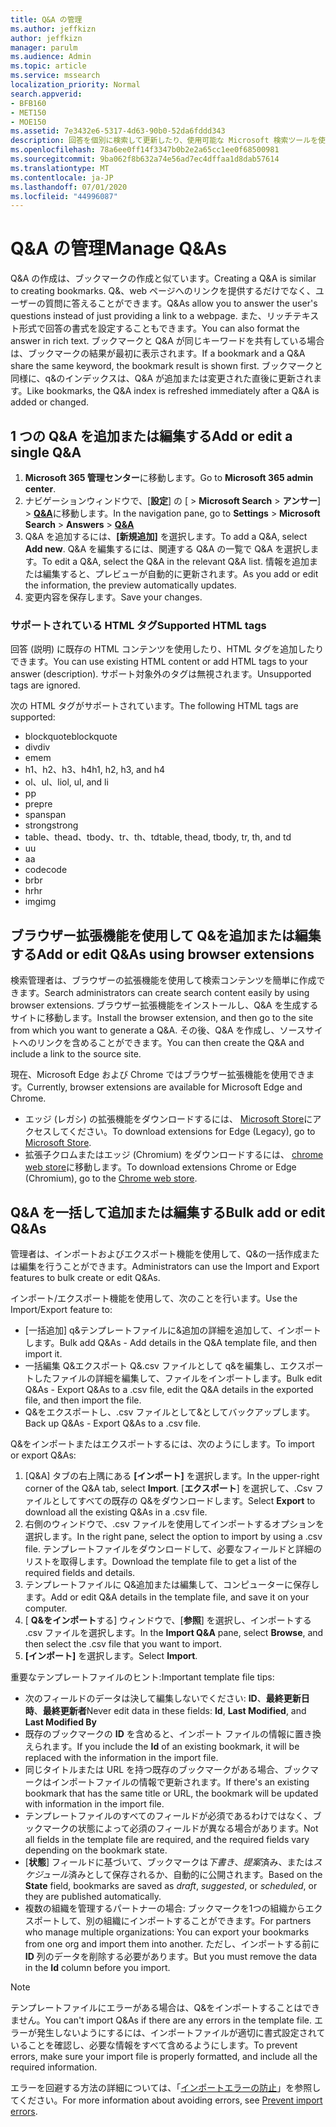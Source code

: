 ```yaml
---
title: Q&A の管理
ms.author: jeffkizn
author: jeffkizn
manager: parulm
ms.audience: Admin
ms.topic: article
ms.service: mssearch
localization_priority: Normal
search.appverid:
- BFB160
- MET150
- MOE150
ms.assetid: 7e3432e6-5317-4d63-90b0-52da6fddd343
description: 回答を個別に検索して更新したり、使用可能な Microsoft 検索ツールを使用して、Q&を一度にすべて編集したりできます。
ms.openlocfilehash: 78a6ee0ff14f3347b0b2e2a65cc1ee0f68500981
ms.sourcegitcommit: 9ba062f8b632a74e56ad7ec4dffaa1d8dab57614
ms.translationtype: MT
ms.contentlocale: ja-JP
ms.lasthandoff: 07/01/2020
ms.locfileid: "44996087"
---
```

# <a name="manage-qas"></a><span data-ttu-id="55171-103">Q&A の管理</span><span class="sxs-lookup"><span data-stu-id="55171-103">Manage Q&As</span></span>

<span data-ttu-id="55171-104">Q&A の作成は、ブックマークの作成と似ています。</span><span class="sxs-lookup"><span data-stu-id="55171-104">Creating a Q&A is similar to creating bookmarks.</span></span> <span data-ttu-id="55171-105">Q&、web ページへのリンクを提供するだけでなく、ユーザーの質問に答えることができます。</span><span class="sxs-lookup"><span data-stu-id="55171-105">Q&As allow you to answer the user's questions instead of just providing a link to a webpage.</span></span> <span data-ttu-id="55171-106">また、リッチテキスト形式で回答の書式を設定することもできます。</span><span class="sxs-lookup"><span data-stu-id="55171-106">You can also format the answer in rich text.</span></span> <span data-ttu-id="55171-107">ブックマークと Q&A が同じキーワードを共有している場合は、ブックマークの結果が最初に表示されます。</span><span class="sxs-lookup"><span data-stu-id="55171-107">If a bookmark and a Q&A share the same keyword, the bookmark result is shown first.</span></span> <span data-ttu-id="55171-108">ブックマークと同様に、q&のインデックスは、Q&A が追加または変更された直後に更新されます。</span><span class="sxs-lookup"><span data-stu-id="55171-108">Like bookmarks, the Q&A index is refreshed immediately after a Q&A is added or changed.</span></span>

## <a name="add-or-edit-a-single-qa"></a><span data-ttu-id="55171-109">1 つの Q&A を追加または編集する</span><span class="sxs-lookup"><span data-stu-id="55171-109">Add or edit a single Q&A</span></span>

1. <span data-ttu-id="55171-110">**Microsoft 365 管理センター**に移動します。</span><span class="sxs-lookup"><span data-stu-id="55171-110">Go to **Microsoft 365 admin center**.</span></span>
1. <span data-ttu-id="55171-111">ナビゲーションウィンドウで、[**設定**] の [  >  **Microsoft Search**  >  **アンサー**]  >  [**Q&A**](https://admin.microsoft.com/Adminportal/Home#/MicrosoftSearch/qnas)に移動します。</span><span class="sxs-lookup"><span data-stu-id="55171-111">In the navigation pane, go to **Settings** > **Microsoft Search** > **Answers** > [**Q&A**](https://admin.microsoft.com/Adminportal/Home#/MicrosoftSearch/qnas)</span></span>
1. <span data-ttu-id="55171-112">Q&A を追加するには、**[新規追加]** を選択します。</span><span class="sxs-lookup"><span data-stu-id="55171-112">To add a Q&A, select **Add new**.</span></span>
<span data-ttu-id="55171-113">Q&A を編集するには、関連する Q&A の一覧で Q&A を選択します。</span><span class="sxs-lookup"><span data-stu-id="55171-113">To edit a Q&A, select the Q&A in the relevant Q&A list.</span></span> <span data-ttu-id="55171-114">情報を追加または編集すると、プレビューが自動的に更新されます。</span><span class="sxs-lookup"><span data-stu-id="55171-114">As you add or edit the information, the preview automatically updates.</span></span>
1. <span data-ttu-id="55171-115">変更内容を保存します。</span><span class="sxs-lookup"><span data-stu-id="55171-115">Save your changes.</span></span>

### <a name="supported-html-tags"></a><span data-ttu-id="55171-116">サポートされている HTML タグ</span><span class="sxs-lookup"><span data-stu-id="55171-116">Supported HTML tags</span></span>

<span data-ttu-id="55171-117">回答 (説明) に既存の HTML コンテンツを使用したり、HTML タグを追加したりできます。</span><span class="sxs-lookup"><span data-stu-id="55171-117">You can use existing HTML content or add HTML tags to your answer (description).</span></span> <span data-ttu-id="55171-118">サポート対象外のタグは無視されます。</span><span class="sxs-lookup"><span data-stu-id="55171-118">Unsupported tags are ignored.</span></span>

<span data-ttu-id="55171-119">次の HTML タグがサポートされています。</span><span class="sxs-lookup"><span data-stu-id="55171-119">The following HTML tags are supported:</span></span>

- <span data-ttu-id="55171-120">blockquote</span><span class="sxs-lookup"><span data-stu-id="55171-120">blockquote</span></span>
- <span data-ttu-id="55171-121">div</span><span class="sxs-lookup"><span data-stu-id="55171-121">div</span></span>
- <span data-ttu-id="55171-122">em</span><span class="sxs-lookup"><span data-stu-id="55171-122">em</span></span>
- <span data-ttu-id="55171-123">h1、h2、h3、h4</span><span class="sxs-lookup"><span data-stu-id="55171-123">h1, h2, h3, and h4</span></span>
- <span data-ttu-id="55171-124">ol、ul、li</span><span class="sxs-lookup"><span data-stu-id="55171-124">ol, ul, and li</span></span>
- <span data-ttu-id="55171-125">p</span><span class="sxs-lookup"><span data-stu-id="55171-125">p</span></span>
- <span data-ttu-id="55171-126">pre</span><span class="sxs-lookup"><span data-stu-id="55171-126">pre</span></span>
- <span data-ttu-id="55171-127">span</span><span class="sxs-lookup"><span data-stu-id="55171-127">span</span></span>
- <span data-ttu-id="55171-128">strong</span><span class="sxs-lookup"><span data-stu-id="55171-128">strong</span></span>
- <span data-ttu-id="55171-129">table、thead、tbody、tr、th、td</span><span class="sxs-lookup"><span data-stu-id="55171-129">table, thead, tbody, tr, th, and td</span></span>
- <span data-ttu-id="55171-130">u</span><span class="sxs-lookup"><span data-stu-id="55171-130">u</span></span>
- <span data-ttu-id="55171-131">a</span><span class="sxs-lookup"><span data-stu-id="55171-131">a</span></span>
- <span data-ttu-id="55171-132">code</span><span class="sxs-lookup"><span data-stu-id="55171-132">code</span></span>
- <span data-ttu-id="55171-133">br</span><span class="sxs-lookup"><span data-stu-id="55171-133">br</span></span>
- <span data-ttu-id="55171-134">hr</span><span class="sxs-lookup"><span data-stu-id="55171-134">hr</span></span>
- <span data-ttu-id="55171-135">img</span><span class="sxs-lookup"><span data-stu-id="55171-135">img</span></span>

## <a name="add-or-edit-qas-using-browser-extensions"></a><span data-ttu-id="55171-136">ブラウザー拡張機能を使用して Q&を追加または編集する</span><span class="sxs-lookup"><span data-stu-id="55171-136">Add or edit Q&As using browser extensions</span></span>

<span data-ttu-id="55171-137">検索管理者は、ブラウザーの拡張機能を使用して検索コンテンツを簡単に作成できます。</span><span class="sxs-lookup"><span data-stu-id="55171-137">Search administrators can create search content easily by using browser extensions.</span></span> <span data-ttu-id="55171-138">ブラウザー拡張機能をインストールし、Q&A を生成するサイトに移動します。</span><span class="sxs-lookup"><span data-stu-id="55171-138">Install the browser extension, and then go to the site from which you want to generate a Q&A.</span></span> <span data-ttu-id="55171-139">その後、Q&A を作成し、ソースサイトへのリンクを含めることができます。</span><span class="sxs-lookup"><span data-stu-id="55171-139">You can then create the Q&A and include a link to the source site.</span></span>

<span data-ttu-id="55171-140">現在、Microsoft Edge および Chrome ではブラウザー拡張機能を使用できます。</span><span class="sxs-lookup"><span data-stu-id="55171-140">Currently, browser extensions are available for Microsoft Edge and Chrome.</span></span>

- <span data-ttu-id="55171-141">エッジ (レガシ) の拡張機能をダウンロードするには、 [Microsoft Store](https://www.microsoft.com/p/microsoft-search-content-creator/9nrqdbcbwq55?activetab=pivot:overviewtab)にアクセスしてください。</span><span class="sxs-lookup"><span data-stu-id="55171-141">To download extensions for Edge (Legacy), go to [Microsoft Store](https://www.microsoft.com/p/microsoft-search-content-creator/9nrqdbcbwq55?activetab=pivot:overviewtab).</span></span>
- <span data-ttu-id="55171-142">拡張子クロムまたはエッジ (Chromium) をダウンロードするには、 [chrome web store](https://chrome.google.com/webstore/detail/microsoft-search-content/nocnablpaoeecfmfnjoheefkogmleipm)に移動します。</span><span class="sxs-lookup"><span data-stu-id="55171-142">To download extensions Chrome or Edge (Chromium), go to the [Chrome web store](https://chrome.google.com/webstore/detail/microsoft-search-content/nocnablpaoeecfmfnjoheefkogmleipm).</span></span>

## <a name="bulk-add-or-edit-qas"></a><span data-ttu-id="55171-143">Q&A を一括して追加または編集する</span><span class="sxs-lookup"><span data-stu-id="55171-143">Bulk add or edit Q&As</span></span>

<span data-ttu-id="55171-144">管理者は、インポートおよびエクスポート機能を使用して、Q&の一括作成または編集を行うことができます。</span><span class="sxs-lookup"><span data-stu-id="55171-144">Administrators can use the Import and Export features to bulk create or edit Q&As.</span></span>

<span data-ttu-id="55171-145">インポート/エクスポート機能を使用して、次のことを行います。</span><span class="sxs-lookup"><span data-stu-id="55171-145">Use the Import/Export feature to:</span></span>

- <span data-ttu-id="55171-146">[一括追加] q&テンプレートファイルに&追加の詳細を追加して、インポートします。</span><span class="sxs-lookup"><span data-stu-id="55171-146">Bulk add Q&As - Add details in the Q&A template file, and then import it.</span></span>
- <span data-ttu-id="55171-147">一括編集 Q&エクスポート Q&.csv ファイルとして q&を編集し、エクスポートしたファイルの詳細を編集して、ファイルをインポートします。</span><span class="sxs-lookup"><span data-stu-id="55171-147">Bulk edit Q&As - Export Q&As to a .csv file, edit the Q&A details in the exported file, and then import the file.</span></span>
- <span data-ttu-id="55171-148">Q&をエクスポートし、.csv ファイルとして&としてバックアップします。</span><span class="sxs-lookup"><span data-stu-id="55171-148">Back up Q&As - Export Q&As to a .csv file.</span></span>

<span data-ttu-id="55171-149">Q&をインポートまたはエクスポートするには、次のようにします。</span><span class="sxs-lookup"><span data-stu-id="55171-149">To import or export Q&As:</span></span>

1. <span data-ttu-id="55171-150">[Q&A] タブの右上隅にある **[インポート]** を選択します。</span><span class="sxs-lookup"><span data-stu-id="55171-150">In the upper-right corner of the Q&A tab, select **Import**.</span></span>
<span data-ttu-id="55171-151">[**エクスポート**] を選択して、.Csv ファイルとしてすべての既存の Q&をダウンロードします。</span><span class="sxs-lookup"><span data-stu-id="55171-151">Select **Export** to download all the existing Q&As in a .csv file.</span></span>
1. <span data-ttu-id="55171-152">右側のウィンドウで、.csv ファイルを使用してインポートするオプションを選択します。</span><span class="sxs-lookup"><span data-stu-id="55171-152">In the right pane, select the option to import by using a .csv file.</span></span> <span data-ttu-id="55171-153">テンプレートファイルをダウンロードして、必要なフィールドと詳細のリストを取得します。</span><span class="sxs-lookup"><span data-stu-id="55171-153">Download the template file to get a list of the required fields and details.</span></span>
1. <span data-ttu-id="55171-154">テンプレートファイルに Q&追加または編集して、コンピューターに保存します。</span><span class="sxs-lookup"><span data-stu-id="55171-154">Add or edit Q&A details in the template file, and save it on your computer.</span></span>
1. <span data-ttu-id="55171-155">[ **Q&をインポート**する] ウィンドウで、[**参照**] を選択し、インポートする .csv ファイルを選択します。</span><span class="sxs-lookup"><span data-stu-id="55171-155">In the **Import Q&A** pane, select **Browse**, and then select the .csv file that you want to import.</span></span>
1. <span data-ttu-id="55171-156">**[インポート]** を選択します。</span><span class="sxs-lookup"><span data-stu-id="55171-156">Select **Import**.</span></span>

<span data-ttu-id="55171-157">重要なテンプレートファイルのヒント:</span><span class="sxs-lookup"><span data-stu-id="55171-157">Important template file tips:</span></span>

- <span data-ttu-id="55171-158">次のフィールドのデータは決して編集しないでください: **ID**、**最終更新日時**、**最終更新者**</span><span class="sxs-lookup"><span data-stu-id="55171-158">Never edit data in these fields: **Id**, **Last Modified**, and **Last Modified By**</span></span>
- <span data-ttu-id="55171-159">既存のブックマークの **ID** を含めると、インポート ファイルの情報に置き換えられます。</span><span class="sxs-lookup"><span data-stu-id="55171-159">If you include the **Id** of an existing bookmark, it will be replaced with the information in the import file.</span></span>
- <span data-ttu-id="55171-160">同じタイトルまたは URL を持つ既存のブックマークがある場合、ブックマークはインポートファイルの情報で更新されます。</span><span class="sxs-lookup"><span data-stu-id="55171-160">If there's an existing bookmark that has the same title or URL, the bookmark will be updated with information in the import file.</span></span>
- <span data-ttu-id="55171-161">テンプレートファイルのすべてのフィールドが必須であるわけではなく、ブックマークの状態によって必須のフィールドが異なる場合があります。</span><span class="sxs-lookup"><span data-stu-id="55171-161">Not all fields in the template file are required, and the required fields vary depending on the bookmark state.</span></span>
- <span data-ttu-id="55171-162">[**状態**] フィールドに基づいて、ブックマークは*下書き*、*提案*済み、または*スケジュール*済みとして保存されるか、自動的に公開されます。</span><span class="sxs-lookup"><span data-stu-id="55171-162">Based on the **State** field, bookmarks are saved as *draft*, *suggested*, or *scheduled*, or they are published automatically.</span></span>
- <span data-ttu-id="55171-163">複数の組織を管理するパートナーの場合: ブックマークを1つの組織からエクスポートして、別の組織にインポートすることができます。</span><span class="sxs-lookup"><span data-stu-id="55171-163">For partners who manage multiple organizations: You can export your bookmarks from one org and import them into another.</span></span> <span data-ttu-id="55171-164">ただし、インポートする前に **ID** 列のデータを削除する必要があります。</span><span class="sxs-lookup"><span data-stu-id="55171-164">But you must remove the data in the **Id** column before you import.</span></span>

> [!NOTE]
> <span data-ttu-id="55171-165">テンプレートファイルにエラーがある場合は、Q&をインポートすることはできません。</span><span class="sxs-lookup"><span data-stu-id="55171-165">You can't import Q&As if there are any errors in the template file.</span></span> <span data-ttu-id="55171-166">エラーが発生しないようにするには、インポートファイルが適切に書式設定されていることを確認し、必要な情報をすべて含めるようにします。</span><span class="sxs-lookup"><span data-stu-id="55171-166">To prevent errors, make sure your import file is properly formatted, and include all the required information.</span></span>

<span data-ttu-id="55171-167">エラーを回避する方法の詳細については、「[インポートエラーの防止](manage-bookmarks.md#prevent-import-errors)」を参照してください。</span><span class="sxs-lookup"><span data-stu-id="55171-167">For more information about avoiding errors, see [Prevent import errors](manage-bookmarks.md#prevent-import-errors).</span></span>
